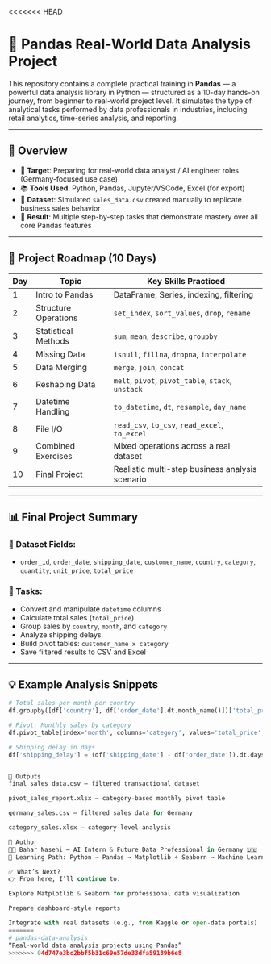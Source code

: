 <<<<<<< HEAD
# 🐼 Pandas Real-World Data Analysis Project

This repository contains a complete practical training in **Pandas** — a powerful data analysis library in Python — structured as a 10-day hands-on journey, from beginner to real-world project level. It simulates the type of analytical tasks performed by data professionals in industries, including retail analytics, time-series analysis, and reporting.

---

## 📌 Overview

- 💼 **Target**: Preparing for real-world data analyst / AI engineer roles (Germany-focused use case)
- 📚 **Tools Used**: Python, Pandas, Jupyter/VSCode, Excel (for export)
- 📁 **Dataset**: Simulated `sales_data.csv` created manually to replicate business sales behavior
- 🧪 **Result**: Multiple step-by-step tasks that demonstrate mastery over all core Pandas features

---

## 📅 Project Roadmap (10 Days)

| Day | Topic | Key Skills Practiced |
|-----|-------|----------------------|
| 1 | Intro to Pandas | DataFrame, Series, indexing, filtering |
| 2 | Structure Operations | `set_index`, `sort_values`, `drop`, `rename` |
| 3 | Statistical Methods | `sum`, `mean`, `describe`, `groupby` |
| 4 | Missing Data | `isnull`, `fillna`, `dropna`, `interpolate` |
| 5 | Data Merging | `merge`, `join`, `concat` |
| 6 | Reshaping Data | `melt`, `pivot`, `pivot_table`, `stack`, `unstack` |
| 7 | Datetime Handling | `to_datetime`, `dt`, `resample`, `day_name` |
| 8 | File I/O | `read_csv`, `to_csv`, `read_excel`, `to_excel` |
| 9 | Combined Exercises | Mixed operations across a real dataset |
| 10 | Final Project | Realistic multi-step business analysis scenario |

---

## 📊 Final Project Summary

### 🔹 Dataset Fields:
- `order_id`, `order_date`, `shipping_date`, `customer_name`, `country`, `category`, `quantity`, `unit_price`, `total_price`

### 🔸 Tasks:
- Convert and manipulate `datetime` columns
- Calculate total sales (`total_price`)
- Group sales by `country`, `month`, and `category`
- Analyze shipping delays
- Build pivot tables: `customer_name x category`
- Save filtered results to CSV and Excel

---

## 💡 Example Analysis Snippets

```python
# Total sales per month per country
df.groupby([df['country'], df['order_date'].dt.month_name()])['total_price'].sum()

# Pivot: Monthly sales by category
df.pivot_table(index='month', columns='category', values='total_price', aggfunc='sum')

# Shipping delay in days
df['shipping_delay'] = (df['shipping_date'] - df['order_date']).dt.days


📁 Outputs
final_sales_data.csv – filtered transactional dataset

pivot_sales_report.xlsx – category-based monthly pivot table

germany_sales.csv – filtered sales data for Germany

category_sales.xlsx – category-level analysis

📍 Author
🧑‍💻 Bahar Nasehi – AI Intern & Future Data Professional in Germany 🇩🇪
🌱 Learning Path: Python → Pandas → Matplotlib + Seaborn → Machine Learning

✅ What’s Next?
👉 From here, I’ll continue to:

Explore Matplotlib & Seaborn for professional data visualization

Prepare dashboard-style reports

Integrate with real datasets (e.g., from Kaggle or open-data portals)
=======
# pandas-data-analysis
“Real-world data analysis projects using Pandas”
>>>>>>> 04d747e3bc2bbf5b31c69e57de33dfa59189b6e8
